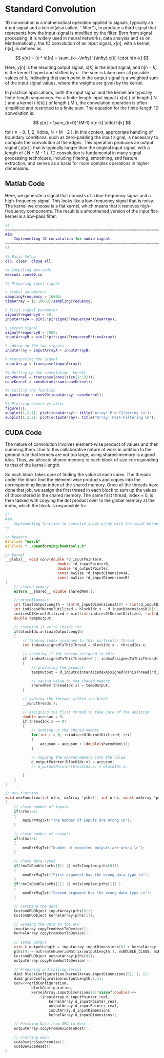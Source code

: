 # Standard Convolution

1D convolution is a mathematical operation applied to signals, typically an input signal and a kernel(also called, ``filter''), to produce a third signal that represents how the input-signal is modified by the filter. Born from signal processing, it is widely used in neural networks, data analysis and so on. Mathematically, the 1D convolution of an input signal, $x[n]$, with a kernel, $h[k]$, is defined as 

$$
y[n] = (x * h)[n] = \sum_{k=-\infty}^{\infty} x[k] \cdot h[n-k]
$$

Here, $y[n]$ is the resulting output signal, $x[k]$ is the input signal, and $h[n-k]$ is the kernel flipped and shifted by $n$. The sum is taken over all possible values of $k$, indicating that each point in the output signal is a weighted sum of the input signal values, where the weights are given by the kernel.

In practical applications, both the input signal and the kernel are typically finite-length sequences. For a finite-length input signal \( x[n] \) of length \( N \) and a kernel \( h[k] \) of length \( M \), the convolution operation is often simplified and restricted to a finite sum. The equation for the finite-length 1D convolution is:

$$
y[n] = \sum_{k=0}^{M-1} x[n-k] \cdot h[k]
$$

for \( n = 0, 1, 2, \ldots, N + M - 2 \). In this context, appropriate handling of boundary conditions, such as zero-padding the input signal, is necessary to compute the convolution at the edges. This operation produces an output signal \( y[n] \) that is typically longer than the original input signal, with a length of \( N + M - 1 \). 1D convolution is fundamental in many signal processing techniques, including filtering, smoothing, and feature extraction, and serves as a basis for more complex operations in higher dimensions.

## Matlab Code

Here, we generate a signal that consists of a low-frequency signal and a high-frequency signal. This looks like a low-frequency signal that is noisy. The kernel we choose is a flat kernel, which means that it removes high-frequency components. The result is a smoothened version of the input flat-kernel is a low-pass filter. 


```matlab
%{
=================================================================================
Aim:
    Implementing 1D convolution for audio-signal.
=================================================================================
%}

%% Basic Setup
clc; clear; close all; 

%% Compiling mex-code
mexcuda conv00.cu

%% Preparing input signal

% global parameters
samplingFrequency = 16000;
timeArray = (1:10000)/samplingFrequency;

% first signal parameter
signalFrequencyA = 50;
inputArrayA = sin(2*pi*signalFrequencyA*timeArray);

% second signal
signalFrequencyB = 7000;
inputArrayB = sin(2*pi*signalFrequencyB*timeArray);

% adding up the two signals
inputArray = inputArrayA + inputArrayB;

% transposing the signal
inputArray = transpose(inputArray);

%% Setting up the convolution  kernel
convKernel = transpose(ones(size(1:10)));
convKernel = convKernel/sum(convKernel);

%% Calling the function
outputArray = conv00(inputArray, convKernel);

%% Plotting before vs after
figure(1);
subplot(1,2,1); plot(inputArray); title("Array: Pre-filtering \n");
subplot(1,2,2); plot(outputArray); title("Array: Post-Filtering \n");
```








## CUDA Code

The nature of convolution involves element-wise product of values and then summing them. Due to this collaborative nature of work in addition to the general rule that kernels are not too large, using shared-memory is a good idea. Thus, we allocate shared memory to each block of size corresponding to that of the kernel-length.

So each block takes care of finding the value at each index. The threads under the block find the element-wise products and copies into the corresponding linear index of the shared memory. Once all the threads have done that job, we assign the first thread in each block to sum up the values of those stored in the shared memory. The same first thread, index = 0, is then tasked with copying the dot product over to the global memory at the index, which the block is responsible for.  

```C
/*
Aim:
    Implementing function to convolve input-array with the input-kernel
*/ 

// headers 
#include "mex.h"
#include "../Beamforming/booktools.h"

// kernel
__global__ void conv(double *d_inputPointerA,
                        double *d_inputPointerB,
                        double *d_outputPointer,
                        const mwSize *d_inputDimensionsA,
                        const mwSize *d_inputDimensionsB)
{
    // shared memory
    extern __shared__ double sharedMem[];

    // miscellaneous
    int finalOutputLength = (int)d_inputDimensionsA[0] + (int)d_inputDimensionsB[0] - 1;
    int indicesOfKernelUtilized = blockIdx.x - d_inputDimensionsB[0]+1;
    indicesOfKernelUtilized = min((int)indicesOfKernelUtilized, (int)d_inputDimensionsB[0]);
    double tempOutput;

    // checking if we're inside the 
    if(blockIdx.x<finalOutputLength)
    {
        // finding index assigned to this particular thread
        int indexAssignedToThisThread = blockIdx.x - threadIdx.x;

        // checking if the thread assigned to this 
        if (indexAssignedToThisThread>=0 || indexAssignedToThisThread<finalOutputLength)
        {
            // producing the product
            tempOutput = d_inputPointerA[indexAssignedToThisThread]*d_inputPointerB[threadIdx.x];

            // saving value to the shared memory
            sharedMem[threadIdx.x] = tempOutput;
        }

        // syncing the threads within the block
        __syncthreads();

        // assigning the first thread to take care of the addition
        double accusum = 0;
        if(threadIdx.x == 0)
        {       
            // Summing up the shared-memory
            for(int i = 0; i<indicesOfKernelUtilized; ++i)
            {
                accusum = accusum + (double)sharedMem[i];
            }

            // copying the shared-memory into the value
            d_outputPointer[blockIdx.x] = accusum;
            // d_outputPointer[blockIdx.x] = blockIdx.x;

        }
    }
}

// mex-function
void mexFunction(int nlhs, mxArray *plhs[], int nrhs, const mxArray *prhs[])
{
    // check number of inputs
    if(nrhs!=2)
    {
        mexErrMsgTxt("The Number of Inputs are Wrong \n");
    }
    
    // check number of outputs
    if(nlhs!=1)
    {
        mexErrMsgTxt("Number of expected outputs are wrong \n");
    }
    
    // check data-types
    if(!mxIsDouble(prhs[0]) || mxIsComplex(prhs[0]))
    {
        mexErrMsgTxt("First argument has the wrong data-type \n");
    }
    if(!mxIsDouble(prhs[1]) || mxIsComplex(prhs[1]) )
    {
        mexErrMsgTxt("Second argument has the wrong data type \n");
    }

    // Fetching the data
    CustomGPUObject inputArray(prhs[0]);
    CustomGPUObject kernelArray(prhs[1]);

    // Sending the Data to the GPU
    inputArray.copyFromHostToDevice();
    kernelArray.copyFromHostToDevice();
    
    // setup output
    size_t outputLength = inputArray.inputDimensions[0] + kernelArray.inputDimensions[0] - 1;
    plhs[0] = mxCreateNumericMatrix(outputLength,1, mxDOUBLE_CLASS, mxREAL);
    CustomGPUObject outputArray(plhs[0]); 
    outputArray.copyFromHostToDevice(); 
    
    // Preparing and calling kernel
    dim3 blockConfiguration(kernelArray.inputDimensions[0], 1, 1);
    dim3 gridConfiguration(outputLength,1,1);
    conv<<<gridConfiguration, 
            blockConfiguration,
            kernelArray.inputDimensions[0]*sizeof(double)>>>
                (inputArray.d_inputPointer_real,
                    kernelArray.d_inputPointer_real,
                    outputArray.d_inputPointer_real,
                    inputArray.d_inputDimensions,
                    kernelArray.d_inputDimensions);

    // Fetching Data from GPU to Host
    outputArray.copyFromDeviceToHost();
    
    // Shutting down
    cudaDeviceSynchronize();
    cudaDeviceReset();
}
```
